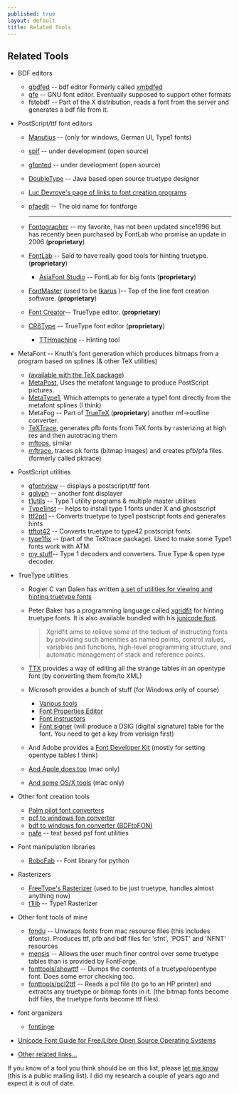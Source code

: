 ```yaml
---
published: true
layout: default
title: Related Tools
---
```


Related Tools
-------------

-   BDF editors
    -   [gbdfed](http://crl.nmsu.edu/~mleisher/gbdfed.html) -- bdf
        editor
         Formerly called
        [xmbdfed](http://crl.nmsu.edu/~mleisher/xmbdfed.html)
    -   [gfe](http://www.gnu.org/software/gfe/gfe.html) -- GNU font
        editor. Eventually supposed to support other formats
    -   fstobdf -- Part of the X distribution, reads a font from the
        server and generates a bdf file from it.

-   PostScript/ttf font editors
    -   [Manutius](http://www.typeforum.de/modules.php?op=modload&name=Downloads&file=index&req=gettit&lid=50)
        -- (only for windows, German UI, Type1 fonts)
    -   [spif](http://www.cs.usyd.edu.au/~matty/Spif/) -- under
        development (open source)
    -   [gfonted](http://www.levien.com/gfonted/) -- under development
        (open source)
    -   [DoubleType](http://doubletype.sf.net/) -- Java based open
        source truetype designer
    -   [Luc Devroye's page of links to font creation
        programs](http://cgm.cs.mcgill.ca/~luc/editors.html)
    -   [pfaedit](http://pfaedit.sf.net/) -- The old name for fontforge

        * * * * *

    -   [Fontographer](http://www.fontlab.com/) -- my favorite, has not
        been updated since1996 but has recently been purchased by
        FontLab who promise an update in 2006 (**proprietary**)
    -   [FontLab](http://www.fontlab.com/) -- Said to have really good
        tools for hinting truetype. (**proprietary**)
        -   [AsiaFont Studio](http://www.fontlab.com/) -- FontLab for
            big fonts (**proprietary**)

    -   [FontMaster](http://www.fontmaster.nl/english/) (used to be
        [Ikarus](http://www.urwpp.de/english/home.html) )-- Top of the
        line font creation software. (**proprietary**)
    -   [Font Creator](http://www.high-logic.com/fcp.html)-- TrueType
        editor. (**proprietary**)
    -   [CR8Type](http://www.CR8.netfirms.com/) -- TrueType font editor
        (**proprietary**)
        -   [TTHmachine](http://www.CR8.netfirms.com/) -- Hinting tool

-   MetaFont -- Knuth's font generation which produces bitmaps from a
    program based on splines (& other TeX utilities)
    -   [(available with the TeX package)](http://www.tug.org/)
    -   [MetaPost](http://cm.bell-labs.com/who/hobby/MetaPost.html),
        Uses the metafont language to produce PostScript pictures.
    -   [MetaType1](ftp://cam.ctan.org/tex-archive/fonts/utilities/metatype1.zip),
        Which attempts to generate a type1 font directly from the
        metafont splines (I think)
    -   MetaFog -- Part of [TrueTeX](http://www.truetex.com/)
        (**proprietary**) another mf-\>outline converter.
    -   [TeXTrace](http://textrace.sf.net/), generates pfb fonts from
        TeX fonts by rasterizing at high res and then autotracing them
    -   [mftops](ftp://ftp.radio-msu.net/pub/tex/tex-archive/fonts/utilities/mf2ps/),
        similar
    -   [mftrace](http://lilypond.org/mftrace/), traces pk fonts (bitmap
        images) and creates pfb/pfa files. (formerly called pktrace)

-   PostScript utilities
    -   [gfontview](http://gfontview.sourceforge.net/) -- displays a
        postscript/ttf font
    -   [gglyph](http://rpmfind.net/linux/RPM/contrib/libc6/i386/gglyph-0.1.3-1.i386.html)
        -- another font displayer
    -   [t1utils](http://www.lcdf.org/type/) -- Type 1 utility programs
        & multiple master utilities
    -   [Type1inst](ftp://metalab.unc.edu/pub/Linux/X11/xutils/type1inst-0.6.1.tar.gz)
        -- helps to install type 1 fonts under X and ghostscript
    -   [ttf2pt1](http://ttf2pt1.sourceforge.net/) -- Converts truetype
        to type1 postscript fonts and generates hints
    -   [ttftot42](http://ftp.giga.or.at/pub/nih/ttftot42/) -- Converts
        truetype to type42 postscript fonts.
    -   [type1fix](http://textrace.sf.net/) -- (part of the TeXtrace
        package). Used to make some Type1 fonts work with ATM.
    -   [my
        stuff](http://bibliofile.duhs.duke.edu/gww/FreeWare/MyToys.html)--
        Type 1 decoders and converters. True Type & open type decoder.

-   TrueType utilities
    -   Rogier C van Dalen has written [a set of utilities for viewing
        and hinting truetype
        fonts](http://home.kabelfoon.nl/~slam/fonts/)
    -   Peter Baker has a programming language called
        [xgridfit](http://xgridfit.sf.net/) for hinting truetype fonts.
        It is also available bundled with his [junicode
        font](http://junicode.sf.net/).

        > Xgridfit aims to relieve some of the tedium of instructing
        > fonts by providing such amenities as named points, control
        > values, variables and functions, high-level programming
        > structure, and automatic management of stack and reference
        > points.

    -   [TTX](http://www.letterror.com/code/ttx/index.html) provides a
        way of editing all the strange tables in an opentype font (by
        converting them from/to XML)
    -   Microsoft provides a bunch of stuff (for Windows only of course)
        -   [Various
            tools](http://www.microsoft.com/typography/tools/tools.htm)
        -   [Font Properties
            Editor](http://www.microsoft.com/typography/property/fpedit.htm)
        -   [Font
            instructors](http://www.microsoft.com/typography/creators.htm)
        -   [Font
            signer](http://www.microsoft.com/typography/developers/dsig/dsig.htm)
            (will produce a DSIG (digital signature) table for the font.
            You need to get a key from verisign first)

    -   And Adobe provides a [Font Developer
        Kit](http://partners.adobe.com/asn/tech/type/otfdk/) (mostly for
        setting opentype tables I think)
    -   [And Apple does
        too](http://developer.apple.com/textfonts/Fonttools/Index.html)
        (mac only)
    -   [And some OS/X
        tools](http://developer.apple.com/fonts/OSXTools.html) (mac
        only)

-   Other font creation tools
    -   [Palm pilot font
        converters](http://cgm.cs.mcgill.ca/~luc/palm.html)
    -   [pcf to windows fon converter](http://www.ank.com.ar/fonts/)
    -   [bdf to windows fon converter
        (BDFtoFON)](http://www.tardis.ed.ac.uk/~ajcd/winnt/)
    -   [nafe](http://nafe.sf.net/) -- text based psf font utilities

-   Font manipulation libraries
    -   [RoboFab](http://www.robofab.org/) -- Font library for python

-   Rasterizers
    -   [FreeType's Rasterizer](http://freetype.sourceforge.net/) (used
        to be just truetype, handles almost anything now)
    -   [t1lib](http://gnuwin32.sourceforge.net/packages/t1lib.htm) --
        Type1 Rasterizer

-   Other font tools of mine
    -   [fondu](http://fondu.sf.net/) -- Unwraps fonts from mac resource
        files (this includes dfonts). Produces ttf, pfb and bdf files
        for 'sfnt', 'POST' and 'NFNT' resources
    -   [mensis](http://mensis.sf.net/) -- Allows the user much finer
        control over some truetype tables than is provided by FontForge.
    -   [fonttools/showttf](http://fontforge.git.sourceforge.net/git/gitweb.cgi?p=fontforge/fontforge;a=summary)
        -- Dumps the contents of a truetype/opentype font. Does some
        error checking too.
    -   [fonttools/pcl2ttf](http://fontforge.git.sourceforge.net/git/gitweb.cgi?p=fontforge/fontforge;a=summary)
        -- Reads a pcl file (to go to an HP printer) and extracts any
        truetype or bitmap fonts in it. (the bitmap fonts become bdf
        files, the truetype fonts become ttf files).

-   font organizers
    -   [fontlinge](http://freshmeat.net/projects/fontlinge/)

-   [Unicode Font Guide for Free/Libre Open Source Operating
    Systems](http://unifont.org/fontguide/)
-   [Other related links...](otherlinks.html)

If you know of a tool you think should be on this list, please [let me
know](mailto:fontforge-devel@lists.sourceforge.net) (this is a public
mailing list). I did my research a couple of years ago and expect it is
out of date.

